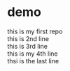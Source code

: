 # demo
this is my first repo
<br>
this is 2nd line
<br>
this is 3rd line
<br>
this is my 4th line
<br>
thsi is the last line
